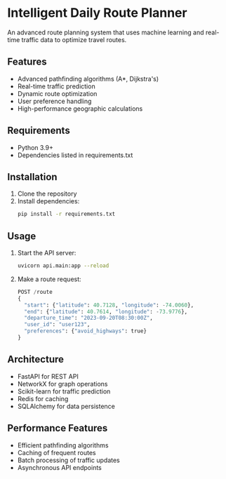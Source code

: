 # Intelligent Daily Route Planner

An advanced route planning system that uses machine learning and real-time traffic data to optimize travel routes.

## Features

- Advanced pathfinding algorithms (A*, Dijkstra's)
- Real-time traffic prediction
- Dynamic route optimization
- User preference handling
- High-performance geographic calculations

## Requirements

- Python 3.9+
- Dependencies listed in requirements.txt

## Installation

1. Clone the repository
2. Install dependencies:
   ```bash
   pip install -r requirements.txt
   ```

## Usage

1. Start the API server:
   ```bash
   uvicorn api.main:app --reload
   ```

2. Make a route request:
   ```python
   POST /route
   {
     "start": {"latitude": 40.7128, "longitude": -74.0060},
     "end": {"latitude": 40.7614, "longitude": -73.9776},
     "departure_time": "2023-09-20T08:30:00Z",
     "user_id": "user123",
     "preferences": {"avoid_highways": true}
   }
   ```

## Architecture

- FastAPI for REST API
- NetworkX for graph operations
- Scikit-learn for traffic prediction
- Redis for caching
- SQLAlchemy for data persistence

## Performance Features

- Efficient pathfinding algorithms
- Caching of frequent routes
- Batch processing of traffic updates
- Asynchronous API endpoints